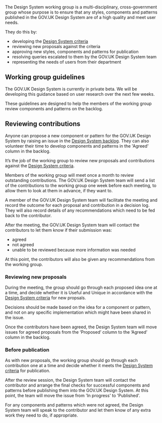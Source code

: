 The Design System working group is a multi-disciplinary, cross-government group whose purpose is to ensure that any styles, 
components and patterns published in the GOV.UK Design System are of a high quality and meet user needs.

They do this by:

- developing the [Design System criteria](https://github.com/alphagov/govuk-design-system-backlog/blob/master/docs/CRITERIA.md)
- reviewing new proposals against the criteria
- approving new styles, components and patterns for publication
- resolving queries escalated to them by the GOV.UK Design System team
- representing the needs of users from their department

## Working group guidelines

The GOV.UK Design System is currently in private beta. We will be developing this guidance based on user research over the next few weeks.

These guidelines are designed to help the members of the working group review components and patterns on the backlog. 

## Reviewing contributions

Anyone can propose a new component or pattern for the GOV.UK Design System by raising an issue in the [Design System backlog](https://github.com/alphagov/govuk-design-system-backlog). They can also volunteer their time to develop components and patterns in the 'Agreed' column in the backlog.

It’s the job of the working group to review new proposals and contributions against the [Design System criteria](https://github.com/alphagov/govuk-design-system-backlog/blob/master/docs/CRITERIA.md).

Members of the working group will meet once a month to review outstanding contributions. The GOV.UK Design System team will send a list of the contributions to the working group one week before each meeting, to allow them to look at them in advance, if they want to.

A member of the GOV.UK Design System team will facilitate the meeting and record  the outcome for each proposal and contribution in a decision log. They will also record details of any recommendations which need to be fed back to the contributor. 

After the meeting, the GOV.UK Design System team will contact the contributors to let them know if their submission was:

- agreed
- not agreed
- unable to be reviewed because more information was needed

At this point, the contributors will also be given any recommendations from the working group. 

### Reviewing new proposals

During the meeting, the group should go through each proposed idea one at a time, and decide whether it is Useful and Unique in accordance with the [Design System criteria](https://github.com/alphagov/govuk-design-system-backlog/blob/master/docs/CRITERIA.md) for new propsals. 

Decisions should be made based on the idea for a component or pattern, and not on any specific implementation which might have been shared in the issue. 

Once the contributors have been agreed, the Design System team will move issues for agreed proposals from the ‘Proposed’ column to the ‘Agreed’ column in the backlog. 

### Before publication

As with new proposals, the working group should go through each contribution one at a time and decide whether it meets the [Design System criteria](https://github.com/alphagov/govuk-design-system-backlog/blob/master/docs/CRITERIA.md) for publication.

After the review session, the Design System team will contact the contributor and arrange the final checks for successful components and patterns before publishing them into the GOV.UK Design System. At this point, the team will move the issue from 'In progress' to 'Published'.

For any components and patterns which were not agreed, the Design System team will speak to the contributor and let them know of any extra work they need to do, if appropriate.
